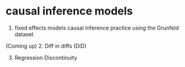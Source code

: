 # causal inference models
1. fixed effects models
 causal inference practice using the Grunfeld dataset

(Coming up)
2. Diff in diffs (DiD)

3. Regression Discontinuity
